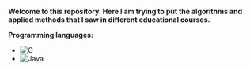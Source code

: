 **Welcome to this repository. Here I am trying to put the algorithms and applied methods that I saw in different educational courses.**

**Programming languages:**
- ![C](https://img.shields.io/badge/c-%2300599C.svg?style=for-the-badge&logo=c&logoColor=white) 
- ![Java](https://img.shields.io/badge/java-%23ED8B00.svg?style=for-the-badge&logo=openjdk&logoColor=white)